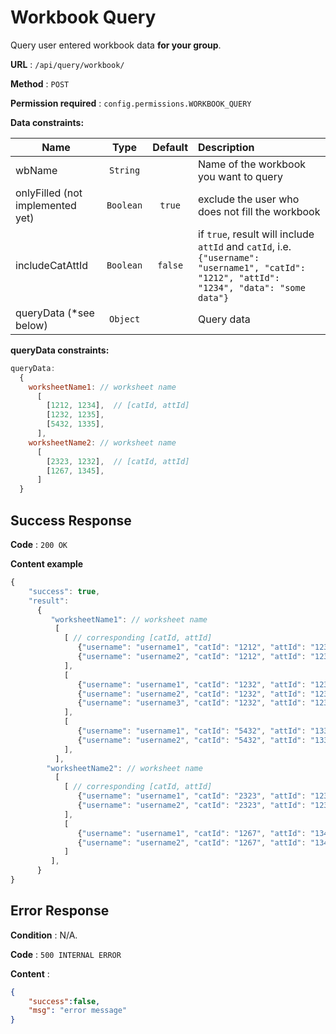 # Workbook Query

Query user entered workbook data **for your group**.

**URL** : `/api/query/workbook/`

**Method** : `POST`

**Permission required** : ```config.permissions.WORKBOOK_QUERY```

**Data constraints:**

| Name        |Type           | Default  | Description |
| ----------- |:-------------:| :--------: | :---------- |
| wbName | `String`       |     | Name of the workbook you want to query |
| onlyFilled (not implemented yet) | `Boolean`   |   `true`  | exclude the user who does not fill the workbook  |
| includeCatAttId | `Boolean`   |   `false`  | if `true`, result will include `attId` and `catId`, i.e.  `{"username": "username1", "catId": "1212", "attId": "1234", "data": "some data"}`|
| queryData (*see below) | `Object`   |     | Query data |

**queryData constraints:**

```javascript
queryData:
  {
    worksheetName1: // worksheet name
      [
        [1212, 1234],  // [catId, attId]
        [1232, 1235],
        [5432, 1335],
      ],
    worksheetName2: // worksheet name
      [
        [2323, 1232],  // [catId, attId]
        [1267, 1345],
      ]
  }
```
			

## Success Response

**Code** : `200 OK`

**Content example**

```javascript
{
    "success": true,
    "result": 
      {
         "worksheetName1": // worksheet name
          [
            [ // corresponding [catId, attId]
               {"username": "username1", "catId": "1212", "attId": "1234", "data": "some data"},
               {"username": "username2", "catId": "1212", "attId": "1234", "data": "some data"},
            ],
            [
               {"username": "username1", "catId": "1232", "attId": "1235", "data": "some data"},
               {"username": "username2", "catId": "1232", "attId": "1235", "data": "some data"},
               {"username": "username3", "catId": "1232", "attId": "1235", "data": "some data"},
            ],
            [ 
               {"username": "username1", "catId": "5432", "attId": "1335", "data": "some data"},
               {"username": "username2", "catId": "5432", "attId": "1335", "data": "some data"},
            ],
          ],
        "worksheetName2": // worksheet name
          [
            [ // corresponding [catId, attId]
               {"username": "username1", "catId": "2323", "attId": "1232", "data": "some data"},
               {"username": "username2", "catId": "2323", "attId": "1232", "data": "some data"},
            ],
            [
               {"username": "username1", "catId": "1267", "attId": "1345", "data": "some data"},
               {"username": "username2", "catId": "1267", "attId": "1345", "data": "some data"},
            ]
         ],
      }
}
```

## Error Response

**Condition** : N/A.

**Code** : `500 INTERNAL ERROR`

**Content** :

```json
{
    "success":false,
    "msg": "error message"
}
```
